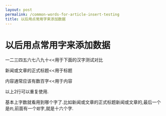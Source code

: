```yaml
---
layout: post
permalink: /common-words-for-article-insert-testing
title: 以后用点常用字来添加数据
---
```


# 以后用点常用字来添加数据 #


一二三四五六七八九十<<用于下面的汉字测试对比

新闻或文章的正式标题<<用于标题

内容通常应该有数百字<<用于内容

以上2行可以重复使用.

基本上字数就看用到哪个字了.比如新闻或文章的正式标题新闻或文章的,最后一个是`的`,前面有一个`题`字,就是十六个字.